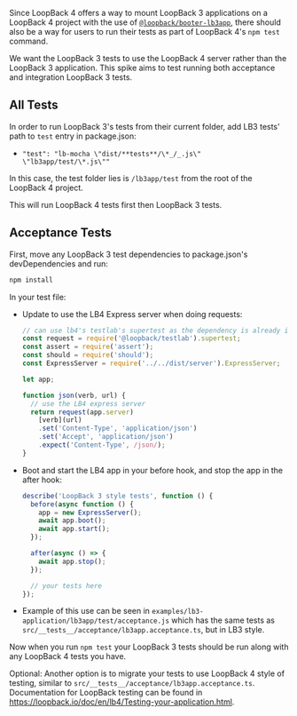 Since LoopBack 4 offers a way to mount LoopBack 3 applications on a LoopBack 4
project with the use of
[`@loopback/booter-lb3app`](https://github.com/strongloop/loopback-next/tree/master/packages/booter-lb3app),
there should also be a way for users to run their tests as part of LoopBack 4's
`npm test` command.

We want the LoopBack 3 tests to use the LoopBack 4 server rather than the
LoopBack 3 application. This spike aims to test running both acceptance and
integration LoopBack 3 tests.

## All Tests

In order to run LoopBack 3's tests from their current folder, add LB3 tests'
path to `test` entry in package.json:

- `"test": "lb-mocha \"dist/**tests**/\*_/_.js\" \"lb3app/test/\*.js\""`

In this case, the test folder lies is `/lb3app/test` from the root of the
LoopBack 4 project.

This will run LoopBack 4 tests first then LoopBack 3 tests.

## Acceptance Tests

First, move any LoopBack 3 test dependencies to package.json's devDependencies
and run:

```sh
npm install
```

In your test file:

- Update to use the LB4 Express server when doing requests:

  ```ts
  // can use lb4's testlab's supertest as the dependency is already installed
  const request = require('@loopback/testlab').supertest;
  const assert = require('assert');
  const should = require('should');
  const ExpressServer = require('../../dist/server').ExpressServer;

  let app;

  function json(verb, url) {
    // use the LB4 express server
    return request(app.server)
      [verb](url)
      .set('Content-Type', 'application/json')
      .set('Accept', 'application/json')
      .expect('Content-Type', /json/);
  }
  ```

- Boot and start the LB4 app in your before hook, and stop the app in the after
  hook:

  ```ts
  describe('LoopBack 3 style tests', function () {
    before(async function () {
      app = new ExpressServer();
      await app.boot();
      await app.start();
    });

    after(async () => {
      await app.stop();
    });

    // your tests here
  });
  ```

- Example of this use can be seen in
  `examples/lb3-application/lb3app/test/acceptance.js` which has the same tests
  as `src/__tests__/acceptance/lb3app.acceptance.ts`, but in LB3 style.

Now when you run `npm test` your LoopBack 3 tests should be run along with any
LoopBack 4 tests you have.

Optional: Another option is to migrate your tests to use LoopBack 4 style of
testing, similar to `src/__tests__/acceptance/lb3app.acceptance.ts`.
Documentation for LoopBack testing can be found in
https://loopback.io/doc/en/lb4/Testing-your-application.html.
